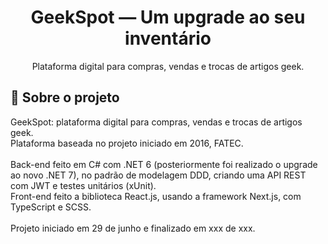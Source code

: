 <h1 align="center">
GeekSpot — Um upgrade ao seu inventário
</h1>

<p align="center">Plataforma digital para compras, vendas e trocas de artigos geek.
</p>

## 📃 Sobre o projeto

GeekSpot: plataforma digital para compras, vendas e trocas de artigos geek.
<br/>
Plataforma baseada no projeto iniciado em 2016, FATEC.
<br/>
<br/>
Back-end feito em C# com .NET 6 (posteriormente foi realizado o upgrade ao novo .NET 7), no padrão de modelagem DDD, criando uma API REST com JWT e testes unitários (xUnit).
<br/>
Front-end feito a biblioteca React.js, usando a framework Next.js, com TypeScript e SCSS.
<br/>
<br/>
Projeto iniciado em 29 de junho e finalizado em xxx de xxx.

